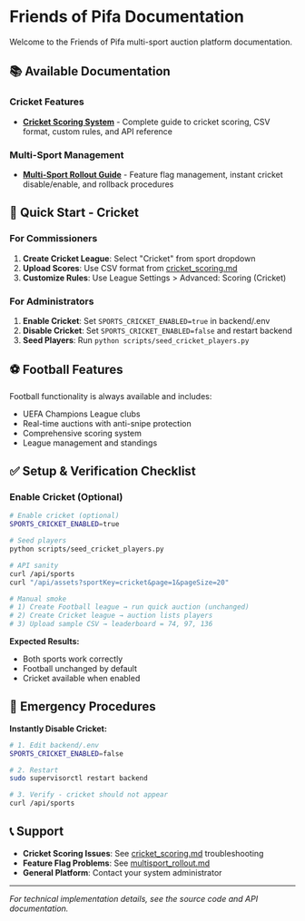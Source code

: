 # Friends of Pifa Documentation

Welcome to the Friends of Pifa multi-sport auction platform documentation.

## 📚 Available Documentation

### Cricket Features
- **[Cricket Scoring System](cricket_scoring.md)** - Complete guide to cricket scoring, CSV format, custom rules, and API reference

### Multi-Sport Management  
- **[Multi-Sport Rollout Guide](multisport_rollout.md)** - Feature flag management, instant cricket disable/enable, and rollback procedures

## 🏏 Quick Start - Cricket

### For Commissioners
1. **Create Cricket League**: Select "Cricket" from sport dropdown
2. **Upload Scores**: Use CSV format from [cricket_scoring.md](cricket_scoring.md)  
3. **Customize Rules**: Use League Settings > Advanced: Scoring (Cricket)

### For Administrators
1. **Enable Cricket**: Set `SPORTS_CRICKET_ENABLED=true` in backend/.env
2. **Disable Cricket**: Set `SPORTS_CRICKET_ENABLED=false` and restart backend
3. **Seed Players**: Run `python scripts/seed_cricket_players.py`

## ⚽ Football Features

Football functionality is always available and includes:
- UEFA Champions League clubs
- Real-time auctions with anti-snipe protection
- Comprehensive scoring system
- League management and standings

## ✅ Setup & Verification Checklist

### Enable Cricket (Optional)
```bash
# Enable cricket (optional)
SPORTS_CRICKET_ENABLED=true

# Seed players
python scripts/seed_cricket_players.py

# API sanity
curl /api/sports
curl "/api/assets?sportKey=cricket&page=1&pageSize=20"

# Manual smoke
# 1) Create Football league → run quick auction (unchanged)
# 2) Create Cricket league → auction lists players  
# 3) Upload sample CSV → leaderboard = 74, 97, 136
```

**Expected Results:**
- Both sports work correctly
- Football unchanged by default
- Cricket available when enabled

## 🚨 Emergency Procedures

**Instantly Disable Cricket:**
```bash
# 1. Edit backend/.env
SPORTS_CRICKET_ENABLED=false

# 2. Restart
sudo supervisorctl restart backend

# 3. Verify - cricket should not appear
curl /api/sports
```

## 📞 Support

- **Cricket Scoring Issues**: See [cricket_scoring.md](cricket_scoring.md) troubleshooting
- **Feature Flag Problems**: See [multisport_rollout.md](multisport_rollout.md) 
- **General Platform**: Contact your system administrator

---

*For technical implementation details, see the source code and API documentation.*